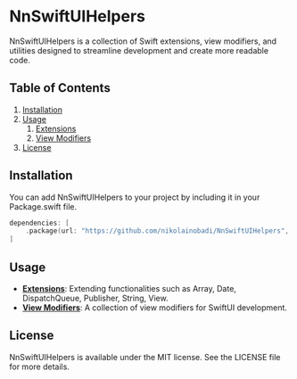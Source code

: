 # NnSwiftUIHelpers

NnSwiftUIHelpers is a collection of Swift extensions, view modifiers, and utilities designed to streamline development and create more readable code.

## Table of Contents
1. [Installation](#installation)
2. [Usage](#usage)
   1. [Extensions](./Sources/Extensions/README.md)
   2. [View Modifiers](./Sources/ViewModifiers/README.md)
3. [License](#license)

## Installation

You can add NnSwiftUIHelpers to your project by including it in your Package.swift file.
```swift
dependencies: [
    .package(url: "https://github.com/nikolainobadi/NnSwiftUIHelpers", from: "1.0.0")
]
```

## Usage

- **[Extensions](./Sources/Extensions/README.md)**: Extending functionalities such as Array, Date, DispatchQueue, Publisher, String, View.
- **[View Modifiers](./Sources/ViewModifiers/README.md)**: A collection of view modifiers for SwiftUI development.

## License

NnSwiftUIHelpers is available under the MIT license. See the LICENSE file for more details.
